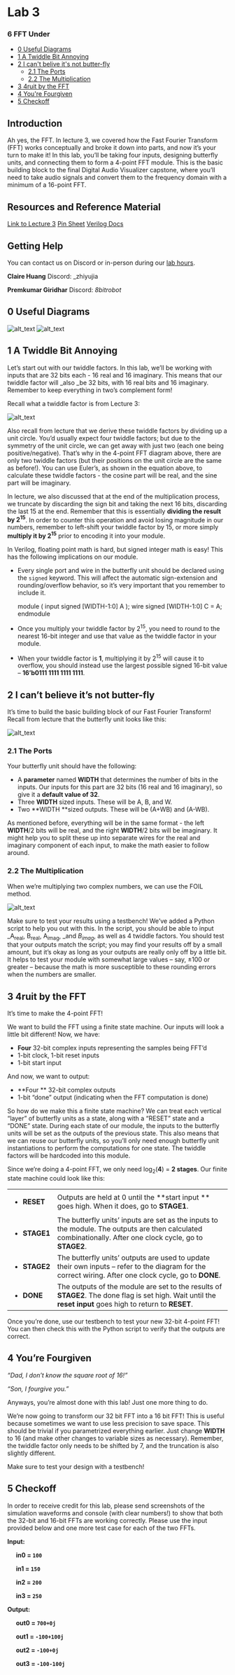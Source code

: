 # Lab 3
### 6 FFT Under

* [0 Useful Diagrams](#0-useful-diagrams)
* [1 A Twiddle Bit Annoying](#1-a-twiddle-bit-annoying)
* [2 I can't belive it's not butter-fly](#2-i-cant-believe-its-not-butter-fly)
    * [2.1 The Ports](#21-the-ports)
    * [2.2 The Multiplication](#22-the-multiplication)
* [3 4ruit by the FFT](#3-4ruit-by-the-fft)
* [4 You're Fourgiven](#4-youre-fourgiven)
* [5 Checkoff](#5-checkoff)

## Introduction

Ah yes, the FFT. In lecture 3, we covered how the Fast Fourier Transform (FFT) works conceptually and broke it down into parts, and now it’s your turn to make it! In this lab, you’ll be taking four inputs, designing butterfly units, and connecting them to form a 4-point FFT module. This is the basic building block to the final Digital Audio Visualizer capstone, where you’ll need to take audio signals and convert them to the frequency domain with a minimum of a 16-point FFT.

## Resources and Reference Material

[Link to Lecture 3](https://drive.google.com/file/d/1ZpZNq0DCSLgWa0FdoBjDLQwYdLYMBiAf/view?usp=sharing)
[Pin Sheet](https://docs.google.com/spreadsheets/d/1jTgphR61ozrNZlr9dLvId5t3o0FrikxSZWwAvhXF0Yo/edit#gid=0)
[Verilog Docs](https://docs.google.com/document/d/1_8ruatZIb3sZb-3Kk3WOYC8Jzv4HvdwrTPZUGVupdVE/edit)

## Getting Help

You can contact us on Discord or in-person during our [lab hours](http://www.ieeebruins.com/lab).

**Claire Huang**		Discord: _zhiyujia

**Premkumar Giridhar**	Discord: _8bitrobot_

## 0	Useful Diagrams


![alt_text](images/image13.png "image_tooltip")
![alt_text](images/image14.png "image_tooltip")


## 1	A Twiddle Bit Annoying

Let’s start out with our twiddle factors. In this lab, we’ll be working with inputs that are 32 bits each - 16 real and 16 imaginary. This means that our twiddle factor will _also _be 32 bits, with 16 real bits and 16 imaginary. Remember to keep everything in two’s complement form!

Recall what a twiddle factor is from Lecture 3: 


![alt_text](images/image15.png "image_tooltip")


Also recall from lecture that we derive these twiddle factors by dividing up a unit circle. You’d usually expect four twiddle factors; but due to the symmetry of the unit circle, we can get away with just two (each one being positive/negative). That’s why in the 4-point FFT diagram above, there are only two twiddle factors (but their positions on the unit circle are the same as before!). You can use Euler’s, as shown in the equation above, to calculate these twiddle factors - the cosine part will be real, and the sine part will be imaginary.

In lecture, we also discussed that at the end of the multiplication process, we truncate by discarding the sign bit and taking the next 16 bits, discarding the last 15 at the end. Remember that this is essentially **dividing the result by 2<sup>15</sup>**. In order to counter this operation and avoid losing magnitude in our numbers, remember to left-shift your twiddle factor by 15, or more simply **multiply it by 2<sup>15</sup>** prior to encoding it into your module.

In Verilog, floating point math is hard, but signed integer math is easy! This has the following implications on our module.
* Every single port and wire in the butterfly unit should be declared using the `signed` keyword. This will affect the automatic sign-extension and rounding/overflow behavior, so it’s very important that you remember to include it.

    module (
    input signed [WIDTH-1:0] A
    );
    wire signed [WIDTH-1:0] C = A;
    endmodule

* Once you multiply your twiddle factor by 2<sup>15</sup>, you need to round to the nearest 16-bit integer and use that value as the twiddle factor in your module.
* When your twiddle factor is **1**, multiplying it by 2<sup>15</sup> will cause it to overflow, you should instead use the largest possible signed 16-bit value – **16’b0111 1111 1111 1111**.


## 2	I can’t believe it’s not butter-fly

It’s time to build the basic building block of our Fast Fourier Transform! Recall from lecture that the butterfly unit looks like this:


![alt_text](images/image16.png "image_tooltip")



### 2.1 	The Ports

Your butterfly unit should have the following:



* A **parameter** named **WIDTH** that determines the number of bits in the inputs. Our inputs for this part are 32 bits (16 real and 16 imaginary), so give it a **default value of 32**.
* Three **WIDTH** sized inputs. These will be A, B, and W.
* Two **WIDTH **sized outputs. These will be (A+WB) and (A-WB).

As mentioned before, everything will be in the same format - the left **WIDTH**/2 bits will be real, and the right **WIDTH**/2 bits will be imaginary. It might help you to split these up into separate wires for the real and imaginary component of each input, to make the math easier to follow around.


### 2.2	The Multiplication

When we’re multiplying two complex numbers, we can use the FOIL method.

![alt_text](images/image17.png "image_tooltip")

Make sure to test your results using a testbench! We’ve added a Python script to help you out with this. In the script, you should be able to input _A<sub>real</sub>, B<sub>real</sub>, A<sub>imag</sub>, _and _B<sub>imag</sub>_, as well as 4 twiddle factors. You should test that your outputs match the script; you may find your results off by a small amount, but it’s okay as long as your outputs are really only off by a little bit. It helps to test your module with somewhat large values – say, ±100 or greater – because the math is more susceptible to these rounding errors when the numbers are smaller.


## 3	4ruit by the FFT

It’s time to make the 4-point FFT!

We want to build the FFT using a finite state machine. Our inputs will look a little bit different! Now, we have:



* **Four** 32-bit complex inputs representing the samples being FFT’d
* 1-bit clock, 1-bit reset inputs
* 1-bit start input

And now, we want to output:



* **Four ** 32-bit complex outputs
* 1-bit “done” output (indicating when the FFT computation is done)

So how do we make this a finite state machine? We can treat each vertical “layer” of butterfly units as a state, along with a “RESET” state and a “DONE” state. During each state of our module, the inputs to the butterfly units will be set as the outputs of the previous state. This also means that we can reuse our butterfly units, so you’ll only need enough butterfly unit instantiations to perform the computations for one state. The twiddle factors will be hardcoded into this module.

Since we’re doing a 4-point FFT, we only need log<sub>2</sub>(**4**) = **2 stages**. Our finite state machine could look like this:


<table>
  <tr>
   <td>
<ul>

<li> <strong>RESET</strong>
</li>
</ul>
   </td>
   <td>Outputs are held at 0 until the  **start input ** goes high. When it does,
   go to  <strong>STAGE1</strong>.
   </td>
  </tr>
  <tr>
   <td>
<ul>

<li> <strong>STAGE1</strong>
</li>
</ul>
   </td>
   <td>The butterfly units’ inputs are set as the inputs to the module. The outputs are then calculated combinationally. After one clock cycle, go to <strong>STAGE2</strong>.
   </td>
  </tr>
  <tr>
   <td>
<ul>

<li> <strong>STAGE2</strong>
</li>
</ul>
   </td>
   <td>The butterfly units’ outputs are used to update their own inputs – refer to the diagram for the correct wiring. After one clock cycle, go to  <strong>DONE</strong>.
   </td>
  </tr>
  <tr>
   <td>
<ul>

<li> <strong>DONE</strong>
</li>
</ul>
   </td>
   <td>The outputs of the module are set to the results of <strong>STAGE2</strong>. The done flag is set high. Wait until the <strong>reset input</strong> goes high to return to  <strong>RESET</strong>.
   </td>
  </tr>
</table>


Once you’re done, use our testbench to test your new 32-bit 4-point FFT! You can then check this with the Python script to verify that the outputs are correct. 


## 4	You’re Fourgiven

_“Dad, I don’t know the square root of 16!”_

_“Son, I fourgive you.”_

Anyways, you’re almost done with this lab! Just one more thing to do.

We’re now going to transform our 32 bit FFT into a 16 bit FFT! This is useful because sometimes we want to use less precision to save space. This should be trivial if you parametrized everything earlier. Just change **WIDTH** to 16 (and make other changes to variable sizes as necessary). Remember, the twiddle factor only needs to be shifted by 7, and the truncation is also slightly different.

Make sure to test your design with a testbench!


## 5	Checkoff

In order to receive credit for this lab, please send screenshots of the simulation waveforms and console (with clear numbers!) to show that both the 32-bit and 16-bit FFTs are working correctly. Please use the input provided below and one more test case for each of the two FFTs.

**Input:**

&nbsp;&nbsp;&nbsp;&nbsp; **in0 = 		`100`**

&nbsp;&nbsp;&nbsp;&nbsp; **in1 = 		`150`**

&nbsp;&nbsp;&nbsp;&nbsp; **in2 = 		`200`**

&nbsp;&nbsp;&nbsp;&nbsp; **in3 =		`250`**

**Output:**

&nbsp;&nbsp;&nbsp;&nbsp; **out0 = 	`700+0j`**

&nbsp;&nbsp;&nbsp;&nbsp; **out1 = 	`-100+100j`**

&nbsp;&nbsp;&nbsp;&nbsp; **out2 =		`-100+0j`**

&nbsp;&nbsp;&nbsp;&nbsp; **out3 = 	`-100-100j`**